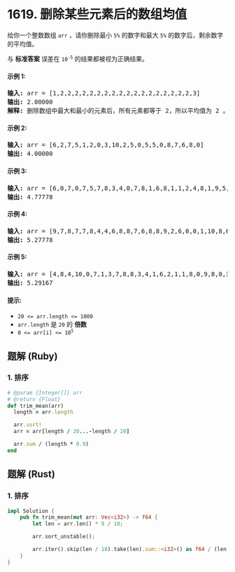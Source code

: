 # 1619. 删除某些元素后的数组均值
给你一个整数数组 `arr` ，请你删除最小 `5%` 的数字和最大 `5%` 的数字后，剩余数字的平均值。

与 **标准答案** 误差在 <code>10<sup>-5</sup></code> 的结果都被视为正确结果。

#### 示例 1:
<pre>
<strong>输入:</strong> arr = [1,2,2,2,2,2,2,2,2,2,2,2,2,2,2,2,2,2,2,3]
<strong>输出:</strong> 2.00000
<strong>解释:</strong> 删除数组中最大和最小的元素后，所有元素都等于 2，所以平均值为 2 。
</pre>

#### 示例 2:
<pre>
<strong>输入:</strong> arr = [6,2,7,5,1,2,0,3,10,2,5,0,5,5,0,8,7,6,8,0]
<strong>输出:</strong> 4.00000
</pre>

#### 示例 3:
<pre>
<strong>输入:</strong> arr = [6,0,7,0,7,5,7,8,3,4,0,7,8,1,6,8,1,1,2,4,8,1,9,5,4,3,8,5,10,8,6,6,1,0,6,10,8,2,3,4]
<strong>输出:</strong> 4.77778
</pre>

#### 示例 4:
<pre>
<strong>输入:</strong> arr = [9,7,8,7,7,8,4,4,6,8,8,7,6,8,8,9,2,6,0,0,1,10,8,6,3,3,5,1,10,9,0,7,10,0,10,4,1,10,6,9,3,6,0,0,2,7,0,6,7,2,9,7,7,3,0,1,6,1,10,3]
<strong>输出:</strong> 5.27778
</pre>

#### 示例 5:
<pre>
<strong>输入:</strong> arr = [4,8,4,10,0,7,1,3,7,8,8,3,4,1,6,2,1,1,8,0,9,8,0,3,9,10,3,10,1,10,7,3,2,1,4,9,10,7,6,4,0,8,5,1,2,1,6,2,5,0,7,10,9,10,3,7,10,5,8,5,7,6,7,6,10,9,5,10,5,5,7,2,10,7,7,8,2,0,1,1]
<strong>输出:</strong> 5.29167
</pre>

#### 提示:
* `20 <= arr.length <= 1000`
* `arr.length` 是 `20` 的 **倍数**
* <code>0 <= arr[i] <= 10<sup>5</sup></code>

## 题解 (Ruby)

### 1. 排序
```Ruby
# @param {Integer[]} arr
# @return {Float}
def trim_mean(arr)
  length = arr.length

  arr.sort!
  arr = arr[length / 20...-length / 20]

  arr.sum / (length * 0.9)
end
```

## 题解 (Rust)

### 1. 排序
```Rust
impl Solution {
    pub fn trim_mean(mut arr: Vec<i32>) -> f64 {
        let len = arr.len() * 9 / 10;

        arr.sort_unstable();

        arr.iter().skip(len / 18).take(len).sum::<i32>() as f64 / (len as f64)
    }
}
```
